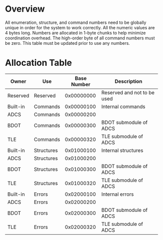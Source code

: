 # Overview
All enumeration, structure, and command numbers need to be globally unique in order for the system to work correctly.  All the numeric values are 4 bytes long.  Numbers are allocated in 1-byte chunks to help minimize coordination overhead.  The high-order byte of all command numbers must be zero.  This table must be updated prior to use any numbers.

# Allocation Table

|Owner     |Use        |Base Number|Description                 |
|----------|-----------|-----------|----------------------------|
|Reserved  |Reserved   |0x00000000 |Reserved and not to be used |
|Built-in  |Commands   |0x00000100 |Internal commands           |
|ADCS      |Commands   |0x00000200 |                            |
|BDOT      |Commands   |0x00000300 |BDOT submodule of ADCS      |
|TLE       |Commands   |0x00000320 |TLE submodule of ADCS       |
|Built-in  |Structures |0x01000100 |Internal structures         |
|ADCS      |Structures |0x01000200 |                            |
|BDOT      |Structures |0x01000300 |BDOT submodule of ADCS      |
|TLE       |Structures |0x01000320 |TLE submodule of ADCS       |
|Built-in  |Errors     |0x02000100 |Internal errors             |
|ADCS      |Errors     |0x02000200 |                            |
|BDOT      |Errors     |0x02000300 |BDOT submodule of ADCS      |
|TLE       |Errors     |0x02000320 |TLE submodule of ADCS       |

